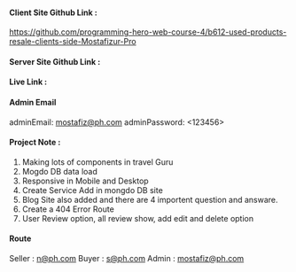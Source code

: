 #### Client Site Github Link :
https://github.com/programming-hero-web-course-4/b612-used-products-resale-clients-side-Mostafizur-Pro



#### Server Site Github Link :



#### Live Link :


#### Admin Email
adminEmail: <mostafiz@ph.com>
adminPassword: <123456>


#### Project Note :

1. Making lots of components in travel Guru
2. Mogdo DB data load
3. Responsive in Mobile and Desktop
4. Create Service Add in mongdo DB site
5. Blog Site also added and there are 4 importent question and answare.
6. Create a 404 Error Route
7. User Review option, all review show, add edit and delete option


#### Route
Seller : n@ph.com
Buyer : s@ph.com
Admin : mostafiz@ph.com

